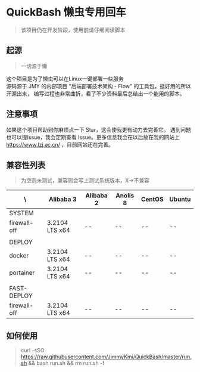 # QuickBash 懒虫专用回车

> 该项目仍在开发阶段，使用前请仔细阅读脚本

## 起源

> 一切源于懒
>
这个项目是为了懒虫可以在Linux一键部署一些服务 \
源码源于 JMY 的内部项目 "后端部署技术架构 - Flow" 的工具包，挺好用的所以开源出来，
编写过程也非常曲折，看了不少资料最后总结出一个能用的脚本。

## 注意事项

如果这个项目帮助到你麻烦点一下 Star，这会使我更有动力去完善它。
遇到问题也可以提Issue，我会定期查看 Issue。更多信息我会在以后放在我的网站上 https://www.lzj.ac.cn/ ，目前网站还在完善。

## 兼容性列表

> 为空则未测试，兼容则会写上测试系统版本，X->不兼容

| \            | Alibaba 3      | Alibaba 2 | Anolis 8 | CentOS | Ubuntu |
|--------------|----------------|-----------|----------|--------|--------|
| SYSTEM       |
| firewall-off | 3.2104 LTS x64 | --        | --       | --     | --     |
|              |
| DEPLOY       |
| docker       | 3.2104 LTS x64 | --        | --       | --     | --     |
| portainer    | 3.2104 LTS x64 | --        | --       | --     | --     |
|              |
| FAST-DEPLOY  |
| firewall-off | 3.2104 LTS x64 | --        | --       | --     | --     |

## 如何使用

> curl -sSO https://raw.githubusercontent.com/JimmyKmi/QuickBash/master/run.sh && bash run.sh && rm run.sh -f